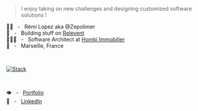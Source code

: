 > I enjoy taking on new challenges and designing customized software solutions !

👋🏼 &nbsp; - &nbsp; Rémi Lopez aka @Zepolimer  
🚀 &nbsp; - &nbsp; Building stuff on [Relevent](https://github.com/RLevent)  
👨🏻‍💻 &nbsp; - &nbsp; Software Architect at [Homki Immobilier](https://github.com/homki-immobilier)  
📍 &nbsp; - &nbsp; Marseille, France  

<br/>

[![Stack](https://skillicons.dev/icons?i=py,django,ts,react,tailwind,jest,nodejs,mongodb,mysql,postgres,rabbitmq,redis,docker,github,githubactions,sentry,linux,ubuntu&perline=6)](https://skillicons.dev)

<br/>

👁️ &nbsp; - &nbsp; [Portfolio](https://remilopez.com "Go to my personnal portfolio : remilopez.com")  
💬 &nbsp; - &nbsp; [LinkedIn](https://www.linkedin.com/in/remilopez-io "Let's connect")
